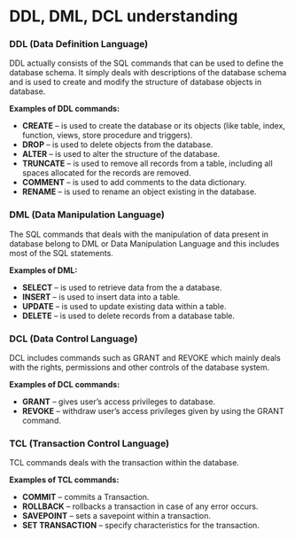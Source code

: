 # DDL, DML, DCL understanding

### **DDL \(Data Definition Language\)**

DDL actually consists of the SQL commands that can be used to define the database schema. It simply deals with descriptions of the database schema and is used to create and modify the structure of database objects in database.

**Examples of DDL commands:**

* **CREATE** – is used to create the database or its objects \(like table, index, function, views, store procedure and triggers\).
* **DROP** – is used to delete objects from the database.
* **ALTER** – is used to alter the structure of the database.
* **TRUNCATE** – is used to remove all records from a table, including all spaces allocated for the records are removed.
* **COMMENT** – is used to add comments to the data dictionary.
* **RENAME** – is used to rename an object existing in the database.

### **DML \(Data Manipulation Language\)**

The SQL commands that deals with the manipulation of data present in database belong to DML or Data Manipulation Language and this includes most of the SQL statements.

**Examples of DML:**

* **SELECT** – is used to retrieve data from the a database.
* **INSERT** – is used to insert data into a table.
* **UPDATE** – is used to update existing data within a table.
* **DELETE** – is used to delete records from a database table.

### **DCL \(Data Control Language\)**

DCL includes commands such as GRANT and REVOKE which mainly deals with the rights, permissions and other controls of the database system.

**Examples of DCL commands:**

* **GRANT** – gives user’s access privileges to database.
* **REVOKE** – withdraw user’s access privileges given by using the GRANT command.

### **TCL \(Transaction Control Language\)**

TCL commands deals with the transaction within the database.

**Examples of TCL commands:**

* **COMMIT** – commits a Transaction.
* **ROLLBACK** – rollbacks a transaction in case of any error occurs.
* **SAVEPOINT** – sets a savepoint within a transaction.
* **SET TRANSACTION** – specify characteristics for the transaction.

